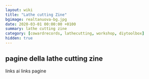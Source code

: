 ```yaml
---
layout: wiki
title: "Lathe cutting Zine"
bgimage: realtanuova-bg.jpg
date: 2020-03-01 00:00:00 +0100
summary: lathe cutting zine
category: [cowardrecords, lathecutting, workshop, diytoolbox]
hidden: true
---
```


## pagine della lathe cutting zine
links ai links
pagine